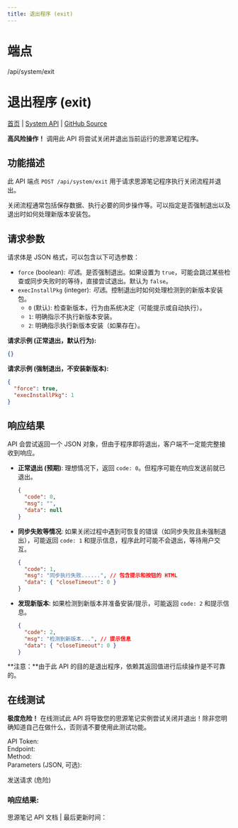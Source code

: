 ```yaml
---
title: 退出程序 (exit)
---
```

# 端点

/api/system/exit

# 退出程序 (exit)

[首页](../index.html) | [System API](index.html) | [GitHub Source](https://github.com/siyuan-note/siyuan/blob/master/kernel/api/system.go#L486)

**高风险操作！** 调用此 API 将尝试关闭并退出当前运行的思源笔记程序。

## 功能描述

此 API 端点 `POST /api/system/exit` 用于请求思源笔记程序执行关闭流程并退出。

关闭流程通常包括保存数据、执行必要的同步操作等。可以指定是否强制退出以及退出时如何处理新版本安装包。

## 请求参数

请求体是 JSON 格式，可以包含以下可选参数：

-   `force` (boolean): _可选_。是否强制退出。如果设置为 `true`，可能会跳过某些检查或同步失败时的等待，直接尝试退出。默认为 `false`。
-   `execInstallPkg` (integer): _可选_。控制退出时如何处理检测到的新版本安装包。
    -   `0` (默认): 检查新版本，行为由系统决定（可能提示或自动执行）。
    -   `1`: 明确指示不执行新版本安装。
    -   `2`: 明确指示执行新版本安装（如果存在）。

**请求示例 (正常退出，默认行为):**

```json
{}
```

**请求示例 (强制退出，不安装新版本):**

```json
{
  "force": true,
  "execInstallPkg": 1
}
```

## 响应结果

API 会尝试返回一个 JSON 对象，但由于程序即将退出，客户端不一定能完整接收到响应。

-   **正常退出 (预期)**: 理想情况下，返回 `code: 0`。但程序可能在响应发送前就已退出。
    
    ```json
    {
      "code": 0,
      "msg": "",
      "data": null
    }
    ```
    
-   **同步失败等情况**: 如果关闭过程中遇到可恢复的错误（如同步失败且未强制退出），可能返回 `code: 1` 和提示信息，程序此时可能不会退出，等待用户交互。
    
    ```json
    {
      "code": 1,
      "msg": "同步执行失败......", // 包含提示和按钮的 HTML
      "data": { "closeTimeout": 0 }
    }
    ```
    
-   **发现新版本**: 如果检测到新版本并准备安装/提示，可能返回 `code: 2` 和提示信息。
    
    ```json
    {
      "code": 2,
      "msg": "检测到新版本...", // 提示信息
      "data": { "closeTimeout": 0 }
    }
    ```
    

**注意：**由于此 API 的目的是退出程序，依赖其返回值进行后续操作是不可靠的。

## 在线测试

**极度危险！** 在线测试此 API 将导致您的思源笔记实例尝试关闭并退出！除非您明确知道自己在做什么，否则请不要使用此测试功能。

API Token:   
Endpoint:   
Method:   
Parameters (JSON, 可选):  
  
发送请求 (危险)

### 响应结果:

思源笔记 API 文档 | 最后更新时间：

